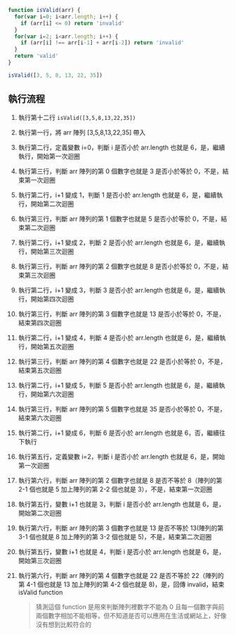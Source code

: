 ``` js
function isValid(arr) {
  for(var i=0; i<arr.length; i++) {
    if (arr[i] <= 0) return 'invalid'
  }
  for(var i=2; i<arr.length; i++) {
    if (arr[i] !== arr[i-1] + arr[i-2]) return 'invalid'
  }
  return 'valid'
}

isValid([3, 5, 8, 13, 22, 35])
```

## 執行流程
1. 執行第十二行 ```isValid([3,5,8,13,22,35])```
2. 執行第一行，將 arr 陣列 [3,5,8,13,22,35] 帶入
3. 執行第二行，定義變數 i=0，判斷 i 是否小於 arr.length 也就是 6，是，繼續執行，開始第一次迴圈
4. 執行第三行，判斷 arr 陣列的第 0 個數字也就是 3 是否小於等於 0，不是，結束第一次迴圈
5. 執行第二行，i+1 變成 1，判斷 1 是否小於 arr.length 也就是 6，是，繼續執行，開始第二次迴圈
6. 執行第三行，判斷 arr 陣列的第 1 個數字也就是 5 是否小於等於 0，不是，結束第二次迴圈
7. 執行第二行，i+1 變成 2，判斷 2 是否小於 arr.length 也就是 6，是，繼續執行，開始第三次迴圈
8. 執行第三行，判斷 arr 陣列的第 2 個數字也就是 8 是否小於等於 0，不是，結束第三次迴圈
9. 執行第二行，i+1 變成 3，判斷 3 是否小於 arr.length 也就是 6，是，繼續執行，開始第四次迴圈
10. 執行第三行，判斷 arr 陣列的第 3 個數字也就是 13 是否小於等於 0，不是，結束第四次迴圈
11. 執行第二行，i+1 變成 4，判斷 4 是否小於 arr.length 也就是 6，是，繼續執行，開始第五次迴圈
12. 執行第三行，判斷 arr 陣列的第 4 個數字也就是 22 是否小於等於 0，不是，結束第五次迴圈
13. 執行第二行，i+1 變成 5，判斷 5 是否小於 arr.length 也就是 6，是，繼續執行，開始第六次迴圈
14. 執行第三行，判斷 arr 陣列的第 5 個數字也就是 35 是否小於等於 0，不是，結束第六次迴圈
15. 執行第二行，i+1 變成 6，判斷 6 是否小於 arr.length 也就是 6，否，繼續往下執行
16. 執行第五行，定義變數 i=2，判斷 i 是否小於 arr.length 也就是 6，是，開始第一次迴圈
17. 執行第六行，判斷 arr 陣列的第 2 個數字也就是 8 是否不等於 8（陣列的第 2-1 個也就是 5 加上陣列的第 2-2 個也就是 3），不是，結束第一次迴圈
18. 執行第五行，變數 i+1 也就是 3，判斷 i 是否小於 arr.length 也就是 6，是，開始第二次迴圈
19. 執行第六行，判斷 arr 陣列的第 3 個數字也就是 13 是否不等於 13(陣列的第 3-1 個也就是 8 加上陣列的第 3-2 個也就是 5)，不是，結束第二次迴圈
20. 執行第五行，變數 i+1 也就是 4，判斷 i 是否小於 arr.length 也就是 6，是，開始第三次迴圈
21. 執行第六行，判斷 arr 陣列的第 4 個數字也就是 22 是否不等於 22（陣列的第 4-1 個也就是 13 加上陣列的第 4-2 個也就是 8)，是，回傳 invalid，結束 isValid function 


    > 猜測這個 function 是用來判斷陣列裡數字不能為 0 且每一個數字與前兩個數字相加不能相等，但不知道是否可以應用在生活或網站上，好像沒有想到比較符合的